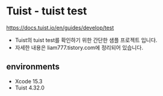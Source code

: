 # Tuist - tuist test

https://docs.tuist.io/en/guides/develop/test

- Tuist의 tuist test를 확인하기 위한 간단한 샘플 프로젝트 입니다.
- 자세한 내용은 liam777.tistory.com에 정리되어 있습니다.

## environments

- Xcode 15.3
- Tuist 4.32.0
